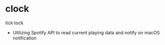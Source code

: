 # clock
tick tock

* Utilizing Spotify API to read current playing data and notify on macOS notification
